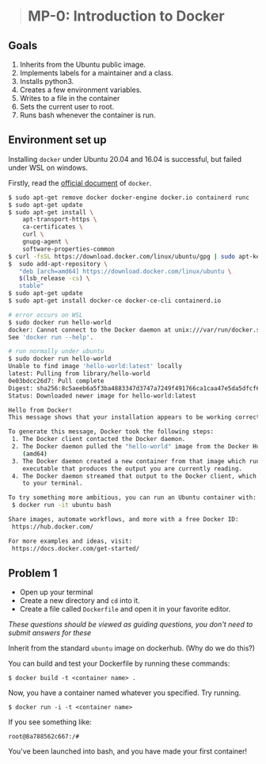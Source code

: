 > # MP-0: Introduction to Docker

## Goals

1. Inherits from the Ubuntu public image.
2. Implements labels for a maintainer and a class.
3. Installs python3.
4. Creates a few environment variables.
5. Writes to a file in the container
6. Sets the current user to root.
7. Runs bash whenever the container is run.

## Environment set up

Installing `docker` under Ubuntu 20.04 and 16.04 is successful, but failed under WSL on windows.

Firstly, read  the [official document](https://docs.docker.com/engine/install/ubuntu/) of `docker`.

```bash
$ sudo apt-get remove docker docker-engine docker.io containerd runc
$ sudo apt-get update
$ sudo apt-get install \
    apt-transport-https \
    ca-certificates \
    curl \
    gnupg-agent \
    software-properties-common
$ curl -fsSL https://download.docker.com/linux/ubuntu/gpg | sudo apt-key add -
$  sudo add-apt-repository \
   "deb [arch=amd64] https://download.docker.com/linux/ubuntu \
   $(lsb_release -cs) \
   stable"
$ sudo apt-get update
$ sudo apt-get install docker-ce docker-ce-cli containerd.io

# error occurs on WSL
$ sudo docker run hello-world
docker: Cannot connect to the Docker daemon at unix:///var/run/docker.sock. Is the docker daemon running?.
See 'docker run --help'.

# run normally under ubuntu
$ sudo docker run hello-world
Unable to find image 'hello-world:latest' locally
latest: Pulling from library/hello-world
0e03bdcc26d7: Pull complete 
Digest: sha256:8c5aeeb6a5f3ba4883347d3747a7249f491766ca1caa47e5da5dfcf6b9b717c0
Status: Downloaded newer image for hello-world:latest

Hello from Docker!
This message shows that your installation appears to be working correctly.

To generate this message, Docker took the following steps:
 1. The Docker client contacted the Docker daemon.
 2. The Docker daemon pulled the "hello-world" image from the Docker Hub.
    (amd64)
 3. The Docker daemon created a new container from that image which runs the
    executable that produces the output you are currently reading.
 4. The Docker daemon streamed that output to the Docker client, which sent it
    to your terminal.

To try something more ambitious, you can run an Ubuntu container with:
 $ docker run -it ubuntu bash

Share images, automate workflows, and more with a free Docker ID:
 https://hub.docker.com/

For more examples and ideas, visit:
 https://docs.docker.com/get-started/
```



## Problem 1

- Open up your terminal
- Create a new directory and `cd` into it.
- Create a file called `Dockerfile` and open it in your favorite editor.

*These questions should be viewed as guiding questions, you don't need to submit answers for these*

Inherit from the standard `ubuntu` image on dockerhub. (Why do we do this?)

You can build and test your Dockerfile by running these commands:

```
$ docker build -t <container name> .
```

Now, you have a container named whatever you specified. Try running.

```
$ docker run -i -t <container name>
```

If you see something like:

```
root@8a788562c667:/# 
```

You've been launched into bash, and you have made your first container!